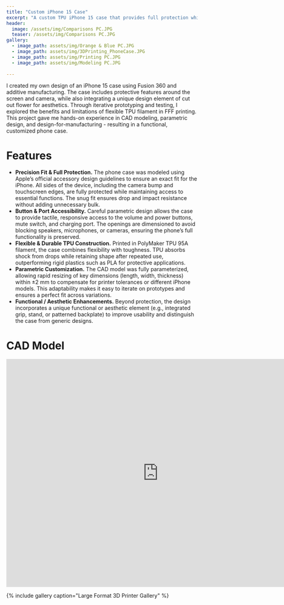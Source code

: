 ```yaml
---
title: "Custom iPhone 15 Case"
excerpt: "A custom TPU iPhone 15 case that provides full protection while maintaining accessability to all buttons, cameras, and ports."
header:
  image: /assets/img/Comparisons PC.JPG
  teaser: /assets/img/Comparisons PC.JPG
gallery:
  - image_path: assets/img/Orange & Blue PC.JPG
  - image_path: assets/img/3DPrinting_PhoneCase.JPG
  - image_path: assets/img/Printing PC.JPG
  - image_path: assets/img/Modeling PC.JPG
  
---
```


I created my own design of an iPhone 15 case using Fusion 360 and additive manufacturing. The case includes protective features around the screen and camera, while also integrating a unique design element of cut out flower for aesthetics. Through iterative prototyping and testing, I explored the benefits and limitations of flexible TPU filament in FFF printing. This project gave me hands-on experience in CAD modeling, parametric design, and design-for-manufacturing - resulting in a functional, customized phone case. 

# Features

* **Precision Fit & Full Protection.** The phone case was modeled using Apple’s official accessory design guidelines to ensure an exact fit for the iPhone. All sides of the device, including the camera bump and touchscreen edges, are fully protected while maintaining access to essential functions. The snug fit ensures drop and impact resistance without adding unnecessary bulk.
* **Button & Port Accessibility.** Careful parametric design allows the case to provide tactile, responsive access to the volume and power buttons, mute switch, and charging port. The openings are dimensioned to avoid blocking speakers, microphones, or cameras, ensuring the phone’s full functionality is preserved.
* **Flexible & Durable TPU Construction.** Printed in PolyMaker TPU 95A filament, the case combines flexibility with toughness. TPU absorbs shock from drops while retaining shape after repeated use, outperforming rigid plastics such as PLA for protective applications.
* **Parametric Customization.** The CAD model was fully parameterized, allowing rapid resizing of key dimensions (length, width, thickness) within ±2 mm to compensate for printer tolerances or different iPhone models. This adaptability makes it easy to iterate on prototypes and ensures a perfect fit across variations.
* **Functional / Aesthetic Enhancements.** Beyond protection, the design incorporates a unique functional or aesthetic element (e.g., integrated grip, stand, or patterned backplate) to improve usability and distinguish the case from generic designs.

# CAD Model
<iframe src="https://myhub.autodesk360.com/ue2df0af5/shares/public/SH35dfcQT936092f0e437224cd558fdcdc2f?mode=embed" width="800" height="600" allowfullscreen="true" webkitallowfullscreen="true" mozallowfullscreen="true"  frameborder="0"></iframe>

{% include gallery caption="Large Format 3D Printer Gallery" %}
